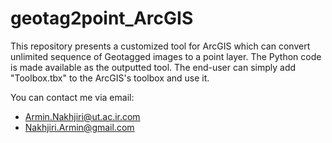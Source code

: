 # geotag2point_ArcGIS
This repository presents a customized tool for ArcGIS which can convert unlimited sequence of Geotagged images to a point layer.
The Python code is made available as the outputted tool.
The end-user can simply add "Toolbox.tbx" to the ArcGIS's toolbox and use it.

You can contact me via email:
 - Armin.Nakhjiri@ut.ac.ir.com
 - Nakhjiri.Armin@gmail.com 

